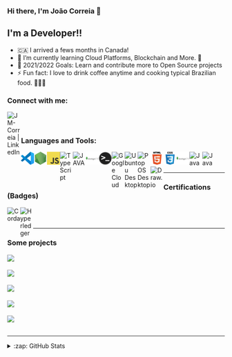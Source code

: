 ### Hi there, I'm João Correia 👋 


## I'm a Developer!!

- 🇨🇦 I arrived a fews months in Canada!
- 🌱 I’m currently learning Cloud Platforms, Blockchain and More.  🤣
- 🥅 2021/2022 Goals: Learn and contribute more to Open Source projects
- ⚡ Fun fact: I love to drink coffee anytime and cooking typical Brazilian food. 🤣🤣🤣

### Connect with me:
<a href="https://www.linkedin.com/in/joaomarcoscorreia/" target="_blank">
<img align="left" alt="JM-Correia | LinkedIn" width="32px" src="https://cdn.jsdelivr.net/npm/simple-icons@v3/icons/linkedin.svg" />
</a>

<br />
<br />

### Languages and Tools:

<img align="left" alt="Visual Studio Code" width="30px" src="https://raw.githubusercontent.com/github/explore/80688e429a7d4ef2fca1e82350fe8e3517d3494d/topics/visual-studio-code/visual-studio-code.png" />
<img align="left" alt="Node.js" width="30px" src="https://raw.githubusercontent.com/github/explore/80688e429a7d4ef2fca1e82350fe8e3517d3494d/topics/nodejs/nodejs.png" />
<img align="left" alt="JavaScript" width="30px" src="https://raw.githubusercontent.com/github/explore/80688e429a7d4ef2fca1e82350fe8e3517d3494d/topics/javascript/javascript.png" />
<img align="left" alt="TypeScript" width="30px" src="https://symbols.getvecta.com/stencil_98/84_typescript-icon.b690462530.svg" />
<img align="left" alt="JAVA" width="30px" src="https://i0.wp.com/www.creamidesign.com/wp-content/uploads/2019/09/JAVA-ICON-300x300.png" />
<img align="left" alt="MongoDB" width="30px" src="https://raw.githubusercontent.com/github/explore/80688e429a7d4ef2fca1e82350fe8e3517d3494d/topics/mongodb/mongodb.png" />
<img align="left" alt="Terminal" width="30px" src="https://raw.githubusercontent.com/github/explore/80688e429a7d4ef2fca1e82350fe8e3517d3494d/topics/terminal/terminal.png" />
<img align="left" alt="Google Cloud" width="30px" src="https://symbols.getvecta.com/stencil_82/36_google-cloud-icon.e6fd969ed2.svg" />
<img align="left" alt="Ubuntu Desktop" width="30px" src="https://symbols.getvecta.com/stencil_99/6_ubuntu-tile.2ca67ab728.svg" />
<img align="left" alt="Pop OS Desktop" width="30px" src="https://i.redd.it/ms9je823h6y31.png" />
<img align="left" alt="HTML5" width="30px" src="https://raw.githubusercontent.com/github/explore/80688e429a7d4ef2fca1e82350fe8e3517d3494d/topics/html/html.png" />
<img align="left" alt="CSS3" width="30px" src="https://raw.githubusercontent.com/github/explore/80688e429a7d4ef2fca1e82350fe8e3517d3494d/topics/css/css.png" />
<img align="left" alt="MongoDB" width="30px" src="https://raw.githubusercontent.com/github/explore/80688e429a7d4ef2fca1e82350fe8e3517d3494d/topics/mongodb/mongodb.png" />
<img align="left" alt="Java" width="30px" src="https://images-wixmp-ed30a86b8c4ca887773594c2.wixmp.com/f/ba51a290-99ed-4672-b50c-443dfa3eccab/d61mi0t-fde23788-43c3-4acf-a0d4-dee822cdedbe.png?token=eyJ0eXAiOiJKV1QiLCJhbGciOiJIUzI1NiJ9.eyJzdWIiOiJ1cm46YXBwOjdlMGQxODg5ODIyNjQzNzNhNWYwZDQxNWVhMGQyNmUwIiwiaXNzIjoidXJuOmFwcDo3ZTBkMTg4OTgyMjY0MzczYTVmMGQ0MTVlYTBkMjZlMCIsIm9iaiI6W1t7InBhdGgiOiJcL2ZcL2JhNTFhMjkwLTk5ZWQtNDY3Mi1iNTBjLTQ0M2RmYTNlY2NhYlwvZDYxbWkwdC1mZGUyMzc4OC00M2MzLTRhY2YtYTBkNC1kZWU4MjJjZGVkYmUucG5nIn1dXSwiYXVkIjpbInVybjpzZXJ2aWNlOmZpbGUuZG93bmxvYWQiXX0.Qvi0kv_NiQB99SJdwWFtJBPl9tfw_3mh21AGgmhy3IQ" />
<img align="left" alt="Java" width="30px" src="https://icon-library.com/images/icon-oracle/icon-oracle-5.jpg" />
<img align="left" alt="Draw.io" width="30px" src="https://iconape.com/wp-content/png_logo_vector/draw-io.png" />


<br />
<br />

---

### Certifications (Badges)

<img align="left" alt="Corda" width="30px" src="https://images.credly.com/size/340x340/images/c77e8f62-9e1d-44dd-b9a1-427ae26e6f0f/MicrosoftTeams-image__5_.png" />

<img align="left" alt="Hyperledger" width="30px" src="https://images.credly.com/size/340x340/images/fbf6e656-5177-44f8-afe9-5cc7726529cc/IBM_Blockchain_Foundation_for_Developers.png" />
<br />
<br />

---

### Some projects

<a href="https://github.com/Jm-Correia/quality-lib-api">
  <img align="center" src="https://github-readme-stats.vercel.app/api/pin/?username=jm-correia&repo=quality-lib-api&theme=gruvbox" />
</a>

<br />
<br />

<a href="https://github.com/Jm-Correia/project-template">
  <img align="center" src="https://github-readme-stats.vercel.app/api/pin/?username=jm-correia&repo=project-template&theme=gruvbox" />
</a> 

<br />
<br />

<a href="https://github.com/Jm-Correia/DesignPatterns">
  <img align="center" src="https://github-readme-stats.vercel.app/api/pin/?username=jm-correia&repo=DesignPatterns&theme=gruvbox" />
</a> 

<br />
<br />

<a href="https://github.com/Jm-Correia/oxeBoraFazerFeiraBoraBot">
  <img align="center" src="https://github-readme-stats.vercel.app/api/pin/?username=jm-correia&repo=oxeBoraFazerFeiraBoraBot&theme=gruvbox" />
</a> 

<br />
<br />

<a href="https://github.com/Jm-Correia/studies-reactjs">
  <img align="center" src="https://github-readme-stats.vercel.app/api/pin/?username=jm-correia&repo=studies-reactjs&theme=gruvbox" />
</a> 

<br />
<br />

---

<details>
  <summary>:zap: GitHub Stats</summary>

 <img align="left" alt="jm-correia Github Stats" src="https://github-readme-stats.vercel.app/api?username=jm-correia&show_icons=true&hide_border=true&theme=gruvbox"/>

</details>

<br />

